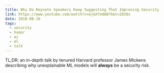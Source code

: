 ```yaml
---
title: Why Do Keynote Speakers Keep Suggesting That Improving Security Is Possible?
link: https://www.youtube.com/watch?v=ajGX7odA87k&t=2839s
date: 2018-08-16
tags:
  - security
  - humor
  - ai
  - ml
  - talk
---
```


TL;DR: an in-depth talk by tenured Harvard professor James Mickens describing why unexplainable ML models will **always** be a security risk.
